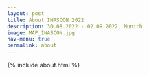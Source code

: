 ```yaml
---
layout: post
title: About INASCON 2022
description: 30.08.2022 - 02.09.2022, Munich
image: MAP_INASCON.jpg
nav-menu: true
permalink: about
---
```


 {% include about.html %}